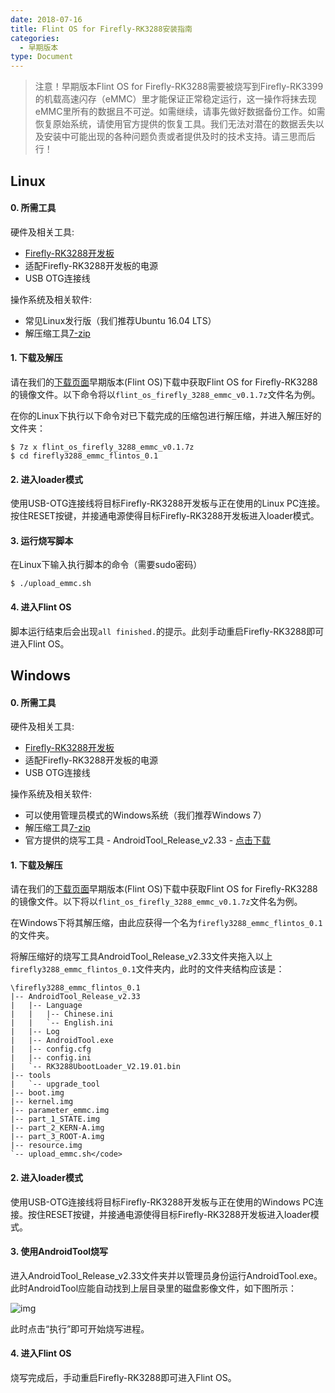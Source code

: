 ```yaml
---
date: 2018-07-16
title: Flint OS for Firefly-RK3288安装指南
categories:
  - 早期版本
type: Document
---
```

> 注意！早期版本Flint OS for Firefly-RK3288需要被烧写到Firefly-RK3399的机载高速闪存（eMMC）里才能保证正常稳定运行，这一操作将抹去现eMMC里所有的数据且不可逆。如需继续，请事先做好数据备份工作。如需恢复原始系统，请使用官方提供的恢复工具。我们无法对潜在的数据丢失以及安装中可能出现的各种问题负责或者提供及时的技术支持。请三思而后行！

## Linux

#### 0. 所需工具
  
硬件及相关工具:
* [Firefly-RK3288开发板](http://www.t-firefly.com/product/rk3288.html)
* 适配Firefly-RK3288开发板的电源
* USB OTG连接线
	
操作系统及相关软件:
* 常见Linux发行版（我们推荐Ubuntu 16.04 LTS）
* 解压缩工具[7-zip](http://www.7-zip.org/)
	
#### 1. 下载及解压

请在我们的[下载页面](https://fydeos.com/download/)早期版本(Flint OS)下载中获取Flint OS for Firefly-RK3288的镜像文件。以下命令将以`flint_os_firefly_3288_emmc_v0.1.7z`文件名为例。

在你的Linux下执行以下命令对已下载完成的压缩包进行解压缩，并进入解压好的文件夹：

```
$ 7z x flint_os_firefly_3288_emmc_v0.1.7z
$ cd firefly3288_emmc_flintos_0.1
```

#### 2. 进入loader模式

使用USB-OTG连接线将目标Firefly-RK3288开发板与正在使用的Linux PC连接。按住RESET按键，并接通电源使得目标Firefly-RK3288开发板进入loader模式。

#### 3. 运行烧写脚本

在Linux下输入执行脚本的命令（需要sudo密码）

```
$ ./upload_emmc.sh
```

#### 4. 进入Flint OS

脚本运行结束后会出现`all finished.`的提示。此刻手动重启Firefly-RK3288即可进入Flint OS。
	
## Windows

#### 0. 所需工具
 
硬件及相关工具:
* [Firefly-RK3288开发板](http://www.t-firefly.com/product/rk3288.html)
* 适配Firefly-RK3288开发板的电源
* USB OTG连接线
	
操作系统及相关软件:
* 可以使用管理员模式的Windows系统（我们推荐Windows 7）
* 解压缩工具[7-zip](http://www.7-zip.org/)
* 官方提供的烧写工具 - AndroidTool_Release_v2.33 - [点击下载](http://flintos-misc.oss-cn-beijing.aliyuncs.com/AndroidTool_Release_v2.33.rar)

#### 1. 下载及解压

请在我们的[下载页面](https://fydeos.com/download/)早期版本(Flint OS)下载中获取Flint OS for Firefly-RK3288的镜像文件。以下将以`flint_os_firefly_3288_emmc_v0.1.7z`文件名为例。
 
在Windows下将其解压缩，由此应获得一个名为`firefly3288_emmc_flintos_0.1`的文件夹。

将解压缩好的烧写工具AndroidTool_Release_v2.33文件夹拖入以上`firefly3288_emmc_flintos_0.1`文件夹内，此时的文件夹结构应该是：

```
\firefly3288_emmc_flintos_0.1
|-- AndroidTool_Release_v2.33
|   |-- Language
|   |   |-- Chinese.ini
|   |   `-- English.ini
|   |-- Log
|   |-- AndroidTool.exe
|   |-- config.cfg
|   |-- config.ini
|   `-- RK3288UbootLoader_V2.19.01.bin
|-- tools
|   `-- upgrade_tool
|-- boot.img
|-- kernel.img
|-- parameter_emmc.img
|-- part_1_STATE.img
|-- part_2_KERN-A.img
|-- part_3_ROOT-A.img
|-- resource.img
`-- upload_emmc.sh</code>
```

#### 2. 进入loader模式

使用USB-OTG连接线将目标Firefly-RK3288开发板与正在使用的Windows PC连接。按住RESET按键，并接通电源使得目标Firefly-RK3288开发板进入loader模式。

#### 3. 使用AndroidTool烧写

进入AndroidTool_Release_v2.33文件夹并以管理员身份运行AndroidTool.exe。此时AndroidTool应能自动找到上层目录里的磁盘影像文件，如下图所示：

![img](https://flintos.com/wp-content/uploads/2017/04/androidTool.png)

此时点击“执行”即可开始烧写进程。
	
#### 4. 进入Flint OS

烧写完成后，手动重启Firefly-RK3288即可进入Flint OS。
